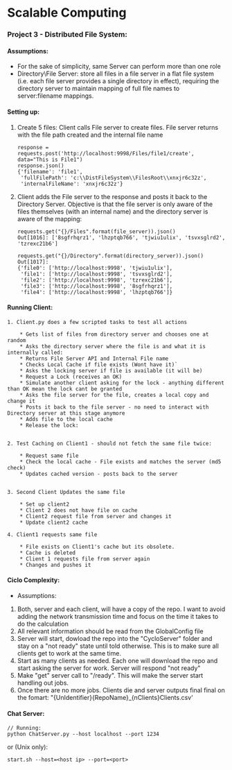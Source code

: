# Scalable Computing

### <i class="icon-file"></i> Project 3 - Distributed File System:

#### Assumptions:

* For the sake of simplicity, same Server can perform more than one role
* Directory\File Server: store all files in a file server in a flat file system (i.e. each file server provides a single directory in effect), requiring the directory server to maintain mapping of full file names to server:filename mappings. 
 

#### Setting up:
 
 1. Create 5 files: Client calls File server to create files. File server returns with the file path created and the internal file name
	
	```
    response = requests.post('http://localhost:9998/Files/file1/create', data="This is File1")
    response.json()
    {'filename': 'file1',
     'fullFilePath': 'c:\\DistFileSystem\\FilesRoot\\xnxjr6c32z',
     'internalFileName': 'xnxjr6c32z'}
	 ```

 
 1. Client adds the File server to the response and posts it back to the Directory Server. Objective is that the file server is only aware of the files themselves (with an internal name) and the directory server is aware of the mapping:
	
	```
	requests.get("{}/Files".format(file_server)).json()
	Out[1016]: ['8sgfrhqrz1', 'lhzptqb766', 'tjwiu1ulix', 'tsvxsglrd2', 'tzrexc21b6']
	
	requests.get("{}/Directory".format(directory_server)).json()
	Out[1017]: 
	{'file0': ['http://localhost:9998', 'tjwiu1ulix'],
	 'file1': ['http://localhost:9998', 'tsvxsglrd2'],
	 'file2': ['http://localhost:9998', 'tzrexc21b6'],
	 'file3': ['http://localhost:9998', '8sgfrhqrz1'],
	 'file4': ['http://localhost:9998', 'lhzptqb766']}
 	 ```
 
	
#### Running Client:

	1. Client.py does a few scripted tasks to test all actions

		* Gets list of files from directory server and chooses one at random
		* Asks the directory server where the file is and what it is internally called:
		* Returns File Server API and Internal File name
		* Checks Local Cache if file exists (Wont have it)`
		* Asks the locking server if file is available (it will be)
		* Request a Lock (receives an OK)
		* Simulate another client asking for the lock - anything different than OK mean the lock cant be granted
		* Asks the file server for the file, creates a local copy and change it
		* Posts it back to the file server - no need to interact with Directory server at this stage anymore
		* Adds file to the local cache
		* Release the lock:


	2. Test Caching on Client1 - should not fetch the same file twice:
		
		* Request same file
		* Check the local cache - File exists and matches the server (md5 check)
		* Updates cached version - posts back to the server
		
		
	3. Second Client Updates the same file
	
		* Set up client2
		* Client 2 does not have file on cache
		* Client2 request file from server and changes it
		* Update client2 cache

	4. Client1 requests same file
		
		* File exists on Client1's cache but its obsolete.
		* Cache is deleted
		* Client 1 requests file from server again
		* Changes and pushes it

	

#### <i class="icon-file"></i> Ciclo Complexity:

* Assumptions:

1) Both, server and each client, will have a copy of the repo. I want to avoid adding the network transmission time and focus on the time it takes to do the calculation
2) All relevant information should be read from the GlobalConfig file
3) Server will start, dowload the repo into the "CycloServer" folder and stay on a "not ready" state until told otherwise. This is to make sure all clients get to work at the same time.
4) Start as many clients as needed. Each one will download the repo and start asking the server for work. Server will respond "not ready"
5) Make "get" server call to "/ready". This will make the server start handling out jobs.
6) Once there are no more jobs. Clients die and server outputs final final on the fomart: "{UnIdentifier}{RepoName}_{nClients}Clients.csv'




#### <i class="icon-file"></i> Chat Server:
```
// Running:
python ChatServer.py --host localhost --port 1234
```

or (Unix only):

```
start.sh --host=<host ip> --port=<port>
```